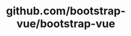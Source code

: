 ---
layout: post
title: github.com/bootstrap-vue/bootstrap-vue
categories: link
tags: [انگلیسی, برنامه‌نویسی]
---